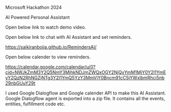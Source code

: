 Microsoft Hackathon 2024

AI Powered Personal Assistant

Open below link to watch demo video.

Open below link to chat with AI Assistant and set reminders.

https://saikiranbojja.github.io/RemindersAI/

Open below calender to view reminders.

https://calendar.google.com/calendar/u/0?cid=NWJkZmM3Y2Q5NmY3MjhkNDJmZWQxOGY2NjQyYmM1MjY0Y2I1YmEyY2QzN2RhNGZjNTg3Y2I1YmQ5YzY3MmVjY0Bncm91cC5jYWxlbmRhci5nb29nbGUuY29t

I used Google Dialogflow and Google calender API to make this AI Assistant.
Google Dialogflow agent is exported into a zip file. It contains all the events, entities, fulfillment code etc.

